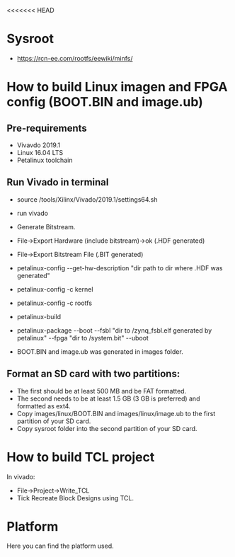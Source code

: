 <<<<<<< HEAD
# Sysroot

* https://rcn-ee.com/rootfs/eewiki/minfs/

# How to build Linux imagen and FPGA config (BOOT.BIN and image.ub)

## Pre-requirements

* Vivavdo 2019.1
* Linux 16.04 LTS 
* Petalinux toolchain

## Run Vivado in terminal 

* source /tools/Xilinx/Vivado/2019.1/settings64.sh
* run vivado
* Generate Bitstream.
* File->Export Hardware (include bitstream)->ok (.HDF generated)
* File->Export Bitstream File (.BIT generated)

* petalinux-config --get-hw-description "dir path to dir where .HDF was generated"
* petalinux-config -c kernel
* petalinux-config -c rootfs
* petalinux-build
* petalinux-package --boot --fsbl "dir to /zynq_fsbl.elf generated by petalinux" --fpga "dir to /system.bit" --uboot
* BOOT.BIN and image.ub was generated in images folder.

## Format an SD card with two partitions: 

* The first should be at least 500 MB and be FAT formatted. 
* The second needs to be at least 1.5 GB (3 GB is preferred) and formatted as ext4.
* Copy images/linux/BOOT.BIN and images/linux/image.ub to the first partition of your SD card.
* Copy sysroot folder into the second partition of your SD card.

# How to build TCL project

In vivado: 

* File->Project->Write_TCL
* Tick Recreate Block Designs using TCL.


# Platform

Here you can find the platform used.

